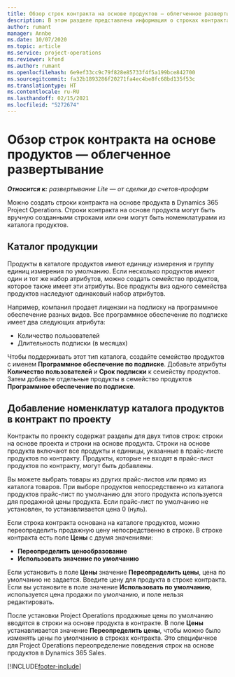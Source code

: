 ```yaml
---
title: Обзор строк контракта на основе продуктов — облегченное развертывание
description: В этом разделе представлена информация о строках контракта на основе продуктов.
author: rumant
manager: Annbe
ms.date: 10/07/2020
ms.topic: article
ms.service: project-operations
ms.reviewer: kfend
ms.author: rumant
ms.openlocfilehash: 6e9ef33cc9c79f828e85733f4f5a199bce842700
ms.sourcegitcommit: fa32b1893286f20271fa4ec4be8fc68bd135f53c
ms.translationtype: HT
ms.contentlocale: ru-RU
ms.lasthandoff: 02/15/2021
ms.locfileid: "5272674"
---
```

# <a name="product-based-contract-lines-overview---lite"></a>Обзор строк контракта на основе продуктов — облегченное развертывание

_**Относится к:** развертывание Lite — от сделки до счетов-проформ_

Можно создать строки контракта на основе продукта в Dynamics 365 Project Operations. Строки контракта на основе продукта могут быть вручную созданными строками или они могут быть номенклатурами из каталога продуктов.

## <a name="product-catalog"></a>Каталог продукции

Продукты в каталоге продуктов имеют единицу измерения и группу единиц измерения по умолчанию. Если несколько продуктов имеют один и тот же набор атрибутов, можно создать семейство продуктов, которое также имеет эти атрибуты. Все продукты виз одного семейства продуктов наследуют одинаковый набор атрибутов.

Например, компания продает лицензии на подписку на программное обеспечение разных видов. Все программное обеспечение по подписке имеет два следующих атрибута:

- Количество пользователей
- Длительность подписки (в месяцах)

Чтобы поддерживать этот тип каталога, создайте семейство продуктов с именем **Программное обеспечение по подписке**. Добавьте атрибуты **Количество пользователей** и **Срок подписки** к семейству продуктов. Затем добавьте отдельные продукты в семейство продуктов **Программное обеспечение по подписке**.

## <a name="add-product-catalog-items-to-a-project-contract"></a>Добавление номенклатур каталога продуктов в контракт по проекту

Контракты по проекту содержат разделы для двух типов строк: строки на основе проекта и строки на основе продукта. Строки на основе продукта включают все продукты и единицы, указанные в прайс-листе продуктов по контракту. Продукты, которые не входят в прайс-лист продуктов по контракту, могут быть добавлены.

Вы можете выбрать товары из других прайс-листов или прямо из каталога товаров. При выборе продуктов непосредственно из каталога продуктов прайс-лист по умолчанию для этого продукта используется для продажной цены продукта. Если прайс-лист по умолчанию не установлен, то устанавливается цена 0 (нуль).

Если строка контракта основана на каталоге продуктов, можно переопределить продажную цену непосредственно в строке. В строке контракта есть поле **Цены** с двумя значениями:

- **Переопределить ценообразование**
- **Использовать значение по умолчанию**

Если установить в поле **Цены** значение **Переопределить цены**, цена по умолчанию не задается. Введите цену для продукта в строке контракта. Если вы установите в поле значение **Использовать по умолчанию**, используется цена продажи по умолчанию, и поле нельзя редактировать.

После установки Project Operations продажные цены по умолчанию вводятся в строки на основе продукта в контракте. В поле **Цены** устанавливается значение **Переопределить цены**, чтобы можно было изменять цены по умолчанию в строках контракта. Это специфичное для Project Operations переопределение поведения строк на основе продуктов в Dynamics 365 Sales.


[!INCLUDE[footer-include](../../includes/footer-banner.md)]